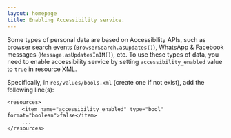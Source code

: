 ```yaml
---
layout: homepage
title: Enabling Accessibility service.
---
```


Some types of personal data are based on Accessibility APIs, such as browser search events (`BrowserSearch.asUpdates()`),
WhatsApp & Facebook messages (`Message.asUpdatesInIM()`), etc.
To use these types of data, you need to enable accessibility service by setting `accessibility_enabled` value to `true` in resource XML.

Specifically, in `res/values/bools.xml` (create one if not exist), add the following line(s):

<pre>
<code>&lt;resources&gt;</code>
    <code class="highlight">&lt;item name="accessibility_enabled" type="bool" format="boolean"&gt;false&lt;/item&gt;</code>
    <code>...
&lt;/resources&gt;</code>
</pre>
